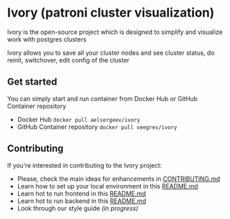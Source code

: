 # Ivory (patroni cluster visualization)

Ivory is the open-source project which is designed to simplify and visualize work with postgres clusters

Ivory allows you to save all your cluster nodes and see cluster status, do reinit, switchover, edit config of the cluster

## Get started

You can simply start and run container from Docker Hub or GitHub Container repository

- Docker Hub `docker pull aelsergeev/ivory`
- GitHub Container repository `docker pull veegres/ivory`

## Contributing

If you're interested in contributing to the Ivory project:

- Please, check the main ideas for enhancements in [CONTRIBUTING.md](https://github.com/veegres/ivory/blob/master/CONTRIBUTING.md)
- Learn how to set up your local environment in this [README.md](https://github.com/veegres/ivory/tree/master/docker/development)
- Learn hot to run frontend in this [README.md](https://github.com/veegres/ivory/blob/master/web/README.md)
- Learn hot to run backend in this [README.md](https://github.com/veegres/ivory/blob/master/service/README.md)
- Look through our style guide _(in progress)_
